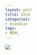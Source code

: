 ```yaml
---
layout: post
title: 22nd
categories:
- Diandian
tags:
- 精神, 
---
```

<p><img src="http://m3.img.srcdd.com/farm4/d/2012/1005/16/95854891A302EAAC5AC027A53D3B65A5_B500_900_500_242.PNG" /><br /></p>